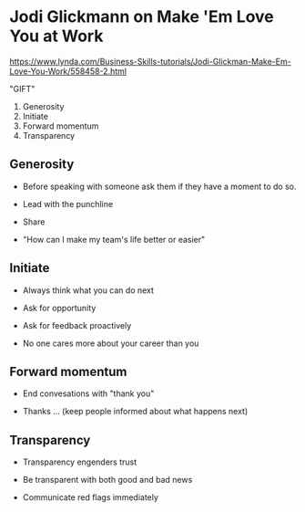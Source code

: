 # Jodi Glickmann on Make 'Em Love You at Work

https://www.lynda.com/Business-Skills-tutorials/Jodi-Glickman-Make-Em-Love-You-Work/558458-2.html

"GIFT"

1. Generosity
2. Initiate
3. Forward momentum
4. Transparency

## Generosity

* Before speaking with someone ask them if they have a moment to do so.

* Lead with the punchline

* Share

* "How can I make my team's life better or easier"

## Initiate

* Always think what you can do next

* Ask for opportunity

* Ask for feedback proactively

* No one cares more about your career than you

## Forward momentum

* End convesations with "thank you"

* Thanks ... <outline the next steps> (keep people informed about what happens next)

## Transparency

* Transparency engenders trust

* Be transparent with both good and bad news

* Communicate red flags immediately
